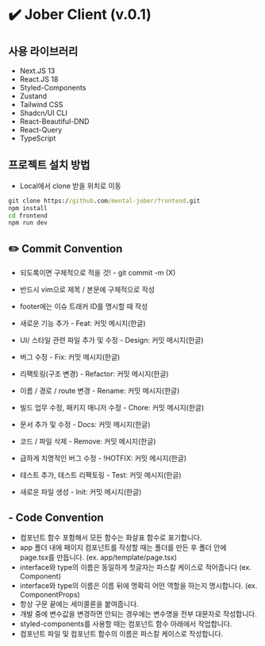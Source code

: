 # ✔️ Jober Client (v.0.1)

## 사용 라이브러리

- Next.JS 13
- React.JS 18
- Styled-Components
- Zustand
- Tailwind CSS
- Shadcn/UI CLI
- React-Beautiful-DND
- React-Query
- TypeScript

## 프로젝트 설치 방법

- Local에서 clone 받을 위치로 이동

```cmd
git clone https://github.com/mental-jober/frontend.git
npm install
cd frontend
npm run dev
```

## ✏️ Commit Convention

- 되도록이면 구체적으로 적을 것! - git commit -m (X)
- 반드시 vim으로 제목 / 본문에 구체적으로 작성
- footer에는 이슈 트래커 ID를 명시할 때 작성

- 새로운 기능 추가 - Feat: 커밋 메시지(한글)
- UI/ 스타일 관련 파일 추가 및 수정 - Design: 커밋 메시지(한글)
- 버그 수정 - Fix: 커밋 메시지(한글)
- 리팩토링(구조 변경) - Refactor: 커밋 메시지(한글)
- 이름 / 경로 / route 변경 - Rename: 커밋 메시지(한글)
- 빌드 업무 수정, 패키지 매니저 수정 - Chore: 커밋 메시지(한글)
- 문서 추가 및 수정 - Docs: 커밋 메시지(한글)
- 코드 / 파일 삭제 - Remove: 커밋 메시지(한글)
- 급하게 치명적인 버그 수정 - !HOTFIX: 커밋 메시지(한글)
- 테스트 추가, 테스트 리팩토링 - Test: 커밋 메시지(한글)
- 새로운 파일 생성 - Init: 커밋 메시지(한글)

## - Code Convention

- 컴포넌트 함수 포함해서 모든 함수는 화살표 함수로 표기합니다.
- app 폴더 내에 페이지 컴포넌트를 작성할 때는 폴더를 만든 후 폴더 안에<br />page.tsx를 만듭니다. (ex. app/template/page.tsx)
- interface와 type의 이름은 동일하게 첫글자는 파스칼 케이스로 적어줍니다 (ex. Component)
- interface와 type의 이름은 이름 뒤에 명확히 어떤 역할을 하는지 명시합니다. (ex. ComponentProps)
- 항상 구문 끝에는 세미콜론을 붙여줍니다.
- 개발 중에 변수값을 변경하면 안되는 경우에는 변수명을 전부 대문자로 작성합니다.
- styled-components를 사용할 때는 컴포넌트 함수 아래에서 작업합니다.
- 컴포넌트 파일 및 컴포넌트 함수의 이름은 파스칼 케이스로 작성합니다.
